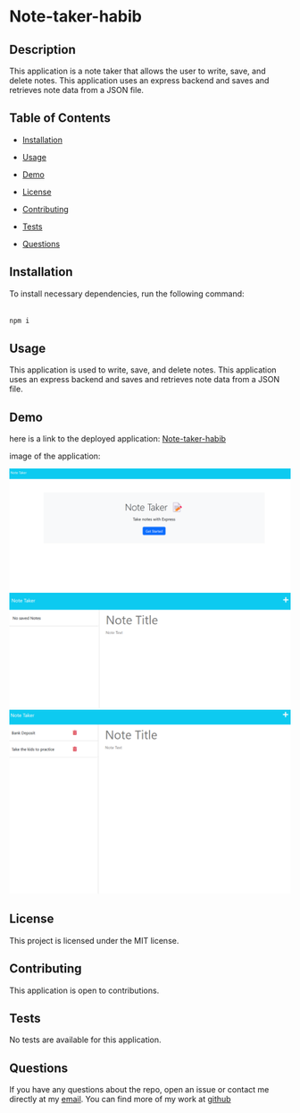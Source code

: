 # Note-taker-habib

## Description

This application is a note taker that allows the user to write, save, and delete notes. This application uses an express backend and saves and retrieves note data from a JSON file.

## Table of Contents

* [Installation](#installation)

* [Usage](#usage)

* [Demo](#demo)

* [License](#license)

* [Contributing](#contributing)

* [Tests](#tests)

* [Questions](#questions)

## Installation

To install necessary dependencies, run the following command:

```bash

npm i

```

## Usage

This application is used to write, save, and delete notes. This application uses an express backend and saves and retrieves note data from a JSON file.

## Demo

here is a link to the deployed application: [Note-taker-habib](https://note-taker-habib.herokuapp.com//)

image of the application:

![Note-taker-habib](/Develop/public/assets/img/Screenshot-notes.png)
![Note-taker-habib](/Develop/public/assets/img/notes-3.png)
![Note-taker-habib](/Develop/public/assets/img/notes-2.png)

## License

This project is licensed under the MIT license.

## Contributing

This application is open to contributions.

## Tests

No tests are available for this application.

## Questions

If you have any questions about the repo, open an issue or contact me directly at my [email](mailto:habibmaksoud@gmail.com). You can find more of my work at [github](https://github.com/mynamebrogrammer)
